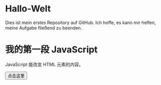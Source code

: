 # Hallo-Welt
Dies ist mein erstes Repository auf GitHub. Ich hoffe, es kann mir helfen, meine Aufgabe fließend zu beenden.
<!DOCTYPE html>
<html>
<body>

<h1>我的第一段 JavaScript</h1>

<p id="demo">
JavaScript 能改变 HTML 元素的内容。
</p>

<script>
function myFunction()
{
x=document.getElementById("demo");  // 找到元素
x.innerHTML="Hello JavaScript!";    // 改变内容
}
</script>

<button type="button" onclick="myFunction()">点击这里</button>

</body>
</html>
